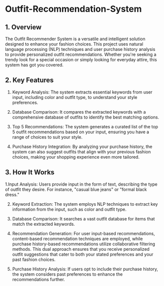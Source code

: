 # Outfit-Recommendation-System


## 1. Overview

The Outfit Recommender System is a versatile and intelligent solution designed to enhance your fashion choices. This project uses natural language processing (NLP) techniques and user purchase history analysis to provide personalized outfit recommendations. Whether you're seeking a trendy look for a special occasion or simply looking for everyday attire, this system has got you covered.


## 2. Key Features

 1. Keyword Analysis: The system extracts essential keywords from user input, including color and outfit type, to understand your style preferences.

2. Database Comparison: It compares the extracted keywords with a comprehensive database of outfits to identify the best matching options.

3. Top 5 Recommendations: The system generates a curated list of the top 5 outfit recommendations based on your input, ensuring you have a range of choices to suit your style.

4. Purchase History Integration: By analyzing your purchase history, the system can also suggest outfits that align with your previous fashion choices, making your shopping experience even more tailored.


## 3. How It Works


1.Input Analysis: Users provide input in the form of text, describing the type of outfit they desire. For instance, "casual blue jeans" or "formal black dress."

2. Keyword Extraction: The system employs NLP techniques to extract key information from the input, such as color and outfit type.

3. Database Comparison: It searches a vast outfit database for items that match the extracted keywords.

4. Recommendation Generation:  For user input-based recommendations, content-based recommendation techniques are employed, while purchase history-based recommendations utilize collaborative filtering methods. This dual approach ensures that you receive personalized outfit suggestions that cater to both your stated preferences and your past fashion choices.

5. Purchase History Analysis: If users opt to include their purchase history, the system considers past preferences to enhance the recommendations further.

